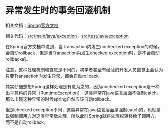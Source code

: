 # 异常发生时的事务回滚机制

相关文档：[Spring官方文档](http://docs.spring.io/spring/docs/current/spring-framework-reference/htmlsingle/#transaction-declarative-rolling-back)

相关代码：[src/main/java/exception](src/main/java/exception)，[src/test/java/exception](src/test/java/exception)

在Spring官方文档中说到，当Transaction内发生unchecked exception的时候，会自动rollback，但是当Transaction内发生checked exception时，是不会自动rollback的。

注意，这种处理机制和直觉是不同的，初学者甚至有经验的开发人员直觉上会认为只要Transaction内发生异常，都会自动rollback。

其实仔细想想Spring这样处理是有意为之的，因为unchecked exception是一种出乎意料的异常（RuntimeException），这类异常在java语言层面不强制catch，那么出现这种异常的时候spring自然应该自动rollback。

但是checked exception不同，这类异常在java语言层面是强制catch的，也就是说强制调用方对这类异常做处理，所以此时Spring就将处理权转移给了调用方，而不是自动rollback。
